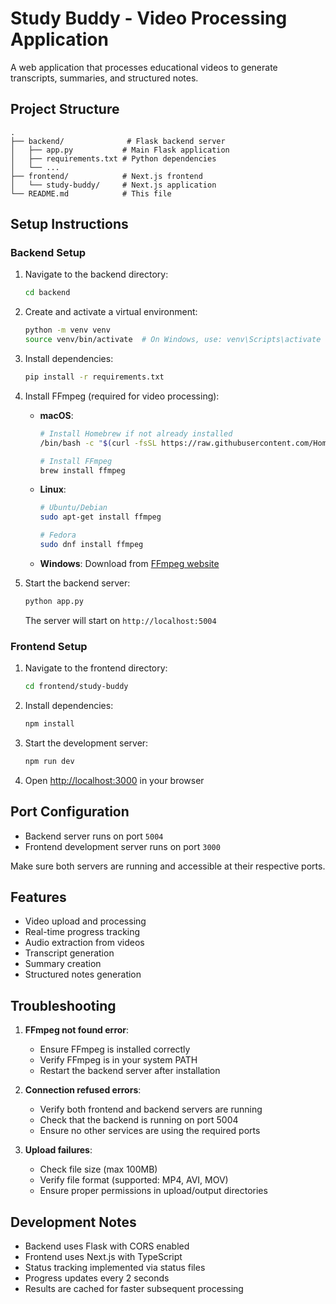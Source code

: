 # Study Buddy - Video Processing Application

A web application that processes educational videos to generate transcripts, summaries, and structured notes.

## Project Structure

```
.
├── backend/              # Flask backend server
│   ├── app.py           # Main Flask application
│   ├── requirements.txt # Python dependencies
│   └── ...
├── frontend/            # Next.js frontend
│   └── study-buddy/     # Next.js application
└── README.md            # This file
```

## Setup Instructions

### Backend Setup

1. Navigate to the backend directory:
   ```bash
   cd backend
   ```

2. Create and activate a virtual environment:
   ```bash
   python -m venv venv
   source venv/bin/activate  # On Windows, use: venv\Scripts\activate
   ```

3. Install dependencies:
   ```bash
   pip install -r requirements.txt
   ```

4. Install FFmpeg (required for video processing):
   - **macOS**:
     ```bash
     # Install Homebrew if not already installed
     /bin/bash -c "$(curl -fsSL https://raw.githubusercontent.com/Homebrew/install/HEAD/install.sh)"
     
     # Install FFmpeg
     brew install ffmpeg
     ```
   - **Linux**:
     ```bash
     # Ubuntu/Debian
     sudo apt-get install ffmpeg
     
     # Fedora
     sudo dnf install ffmpeg
     ```
   - **Windows**: Download from [FFmpeg website](https://ffmpeg.org/download.html)

5. Start the backend server:
   ```bash
   python app.py
   ```
   The server will start on `http://localhost:5004`

### Frontend Setup

1. Navigate to the frontend directory:
   ```bash
   cd frontend/study-buddy
   ```

2. Install dependencies:
   ```bash
   npm install
   ```

3. Start the development server:
   ```bash
   npm run dev
   ```

4. Open [http://localhost:3000](http://localhost:3000) in your browser

## Port Configuration

- Backend server runs on port `5004`
- Frontend development server runs on port `3000`

Make sure both servers are running and accessible at their respective ports.

## Features

- Video upload and processing
- Real-time progress tracking
- Audio extraction from videos
- Transcript generation
- Summary creation
- Structured notes generation

## Troubleshooting

1. **FFmpeg not found error**:
   - Ensure FFmpeg is installed correctly
   - Verify FFmpeg is in your system PATH
   - Restart the backend server after installation

2. **Connection refused errors**:
   - Verify both frontend and backend servers are running
   - Check that the backend is running on port 5004
   - Ensure no other services are using the required ports

3. **Upload failures**:
   - Check file size (max 100MB)
   - Verify file format (supported: MP4, AVI, MOV)
   - Ensure proper permissions in upload/output directories

## Development Notes

- Backend uses Flask with CORS enabled
- Frontend uses Next.js with TypeScript
- Status tracking implemented via status files
- Progress updates every 2 seconds
- Results are cached for faster subsequent processing
